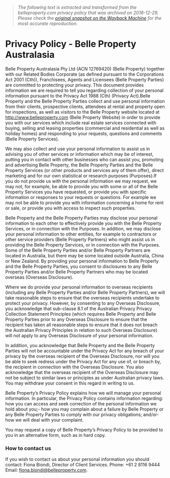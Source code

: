 > *The following text is extracted and transformed from the belleproperty.com privacy policy that was archived on 2018-12-29. Please check the [original snapshot on the Wayback Machine](https://web.archive.org/web/20181229234017id_/https%3A//www.belleproperty.com/privacy-policy) for the most accurate reproduction.*

# Privacy Policy - Belle Property Australasia

Belle Property Australasia Pty Ltd (ACN 12769420) (Belle Property) together with our Related Bodies Corporate (as defined pursuant to the Corporations Act 2001 (Cth)), Franchisees, Agents and Licensees (Belle Property Parties) are committed to protecting your privacy. This document provides information we are required to tell you regarding collection of your personal information pursuant to the Privacy Act 1988 (Cth) (Privacy Act).Belle Property and the Belle Property Parties collect and use personal information from their clients, prospective clients, attendees at rental and property open for inspections, as well as visitors to the Belle Property website located at http://www.belleproperty.com (Belle Property Website) in order to provide you with our services which include real estate services connected with buying, selling and leasing properties (commercial and residential as well as holiday homes) and responding to your requests, questions and comments (Belle Property Services).

We may also collect and use your personal information to assist us in advising you of other services or information which may be of interest, putting you in contact with other businesses who can assist you, promoting and advertising Belle Property, the Belle Property Parties and the Belle Property Services (or other products and services any of them offer), direct marketing and for our own statistical or research purposes (Purposes).If you do not provide us with the personal information we may request, we may not, for example, be able to provide you with some or all of the Belle Property Services you have requested, or provide you with specific information or responses to your requests or questions. For example we may not be able to provide you with information concerning a home for rent or sale, or provide you with access to inspect such properties.

Belle Property and the Belle Property Parties may disclose your personal information to each other to effectively provide you with the Belle Property Services, or in connection with the Purposes. In addition, we may disclose your personal information to other entities, for example to contractors or other service providers (Belle Property Partners) who might assist us in providing the Belle Property Services, or in connection with the Purposes. Some of the Belle Property Parties and/or Belle Property Partners are located in Australia, but there may be some located outside Australia, China or New Zealand. By providing your personal information to Belle Property and the Belle Property Parties, you consent to disclosures to any Belle Property Parties and/or Belle Property Partners who may be located overseas (Overseas Disclosure).

Where we do provide your personal information to overseas recipients (including any Belle Property Parties and/or Belle Property Partners), we will take reasonable steps to ensure that the overseas recipients undertake to protect your privacy. However, by consenting to any Overseas Disclosure, you acknowledge that sub-clause 8.1 of the Australian Privacy Privacy Collection Statement Principles (which requires Belle Property and Belle Property Parties prior to any Overseas Disclosure to ensure that the recipient has taken all reasonable steps to ensure that it does not breach the Australian Privacy Principles in relation to such Overseas Disclosure) will not apply to any Overseas Disclosure of your personal information.

In addition, you acknowledge that Belle Property and the Belle Property Parties will not be accountable under the Privacy Act for any breach of your privacy by the overseas recipient of the Overseas Disclosure, nor will you be able to seek redress under the Privacy Act for any use of, or breach by, the recipient in connection with the Overseas Disclosure. You also acknowledge that the overseas recipient of the Overseas Disclosure may not be subject to similar laws or principles as under Australian privacy laws. You may withdraw your consent in this regard in writing to us.

Belle Property’s Privacy Policy explains how we will manage your personal information. In particular, the Privacy Policy contains information regarding: how you can access and seek correction of the personal information we hold about you;- how you may complain about a failure by Belle Property or any Belle Property Parties to comply with our privacy obligations; and/or- how we will deal with your complaint.

You may request a copy of Belle Property’s Privacy Policy to be provided to you in an alternative form, such as in hard copy.

### How to contact us

If you wish to contact us about your personal information you should contact: Fiona Biondi, Director of Client Services. Phone: +61 2 8116 9444  Email: [fiona.biondi@belleproperty.com](mailto:fiona.biondi@belleproperty.com).

